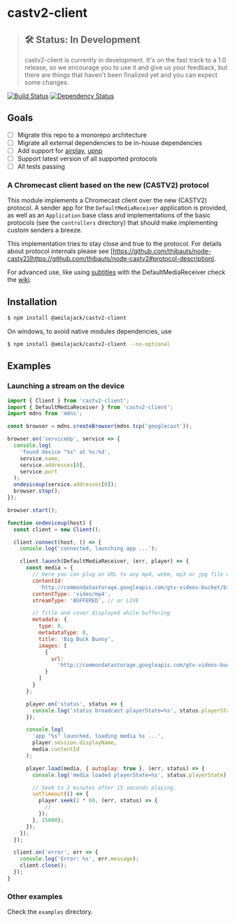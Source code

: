 # castv2-client

> ## 🛠 Status: In Development
>
> castv2-client is currently in development. It's on the fast track to a 1.0 release, so we encourage you to use it and give us your feedback, but there are things that haven't been finalized yet and you can expect some changes.

[![Build Status](https://dev.azure.com/amilajack/amilajack/_apis/build/status/amilajack.castv2-client?branchName=master)](https://dev.azure.com/amilajack/amilajack/_build/latest?definitionId=10&branchName=master)
[![Dependency Status](https://img.shields.io/david/amilajack/castv2-client.svg)](https://david-dm.org/amilajack/castv2-client)

## Goals

- [ ] Migrate this repo to a monorepo architecture
- [ ] Migrate all external dependencies to be in-house dependencies
- [ ] Add support for [airplay](https://en.wikipedia.org/wiki/AirPlay), [upnp](https://en.wikipedia.org/wiki/Universal_Plug_and_Play)
- [ ] Support latest version of all supported protocols
- [ ] All tests passing

### A Chromecast client based on the new (CASTV2) protocol

This module implements a Chromecast client over the new (CASTV2) protocol. A sender app for the `DefaultMediaReceiver` application is provided, as well as an `Application` base class and implementations of the basic protocols (see the `controllers` directory) that should make implementing custom senders a breeze.

This implementation tries to stay close and true to the protocol. For details about protocol internals please see [https://github.com/thibauts/node-castv2](https://github.com/thibauts/node-castv2#protocol-description).

For advanced use, like using [subtitles](https://github.com/thibauts/node-castv2-client/wiki/How-to-use-subtitles-with-the-DefaultMediaReceiver-app) with the DefaultMediaReceiver check the [wiki](https://github.com/thibauts/node-castv2-client/wiki).

## Installation

```bash
$ npm install @amilajack/castv2-client
```

On windows, to avoid native modules dependencies, use

```bash
$ npm install @amilajack/castv2-client --no-optional
```

## Examples

### Launching a stream on the device

```javascript
import { Client } from 'castv2-client';
import { DefaultMediaReceiver } from 'castv2-client';
import mdns from 'mdns';

const browser = mdns.createBrowser(mdns.tcp('googlecast'));

browser.on('serviceUp', service => {
  console.log(
    'found device "%s" at %s:%d',
    service.name,
    service.addresses[0],
    service.port
  );
  ondeviceup(service.addresses[0]);
  browser.stop();
});

browser.start();

function ondeviceup(host) {
  const client = new Client();

  client.connect(host, () => {
    console.log('connected, launching app ...');

    client.launch(DefaultMediaReceiver, (err, player) => {
      const media = {
        // Here you can plug an URL to any mp4, webm, mp3 or jpg file with the proper contentType.
        contentId:
          'http://commondatastorage.googleapis.com/gtv-videos-bucket/big_buck_bunny_1080p.mp4',
        contentType: 'video/mp4',
        streamType: 'BUFFERED', // or LIVE

        // Title and cover displayed while buffering
        metadata: {
          type: 0,
          metadataType: 0,
          title: 'Big Buck Bunny',
          images: [
            {
              url:
                'http://commondatastorage.googleapis.com/gtv-videos-bucket/sample/images/BigBuckBunny.jpg'
            }
          ]
        }
      };

      player.on('status', status => {
        console.log('status broadcast playerState=%s', status.playerState);
      });

      console.log(
        'app "%s" launched, loading media %s ...',
        player.session.displayName,
        media.contentId
      );

      player.load(media, { autoplay: true }, (err, status) => {
        console.log('media loaded playerState=%s', status.playerState);

        // Seek to 2 minutes after 15 seconds playing.
        setTimeout(() => {
          player.seek(2 * 60, (err, status) => {
            //
          });
        }, 15000);
      });
    });
  });

  client.on('error', err => {
    console.log('Error: %s', err.message);
    client.close();
  });
}
```

### Other examples

Check the `examples` directory.
